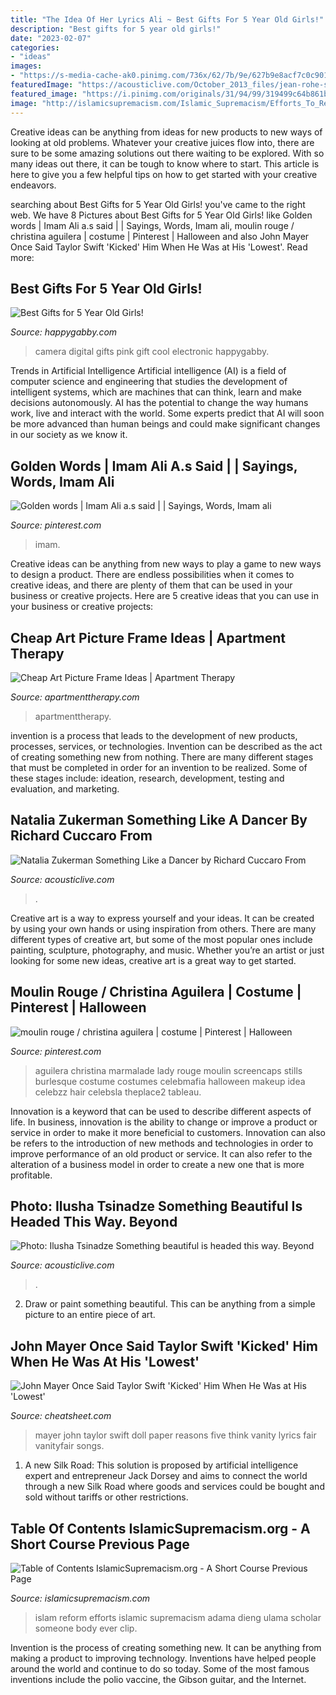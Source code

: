 ```yaml
---
title: "The Idea Of Her Lyrics Ali ~ Best Gifts For 5 Year Old Girls!"
description: "Best gifts for 5 year old girls!"
date: "2023-02-07"
categories:
- "ideas"
images:
- "https://s-media-cache-ak0.pinimg.com/736x/62/7b/9e/627b9e8acf7c0c901af6b675ed7f8f38.jpg"
featuredImage: "https://acousticlive.com/October_2013_files/jean-rohe-straightforward.jpg"
featured_image: "https://i.pinimg.com/originals/31/94/99/319499c64b861b09b0165df54f3df6dd.jpg"
image: "http://islamicsupremacism.com/Islamic_Supremacism/Efforts_To_Reform_Islam_files/imgres.jpg"
---
```



Creative ideas can be anything from ideas for new products to new ways of looking at old problems. Whatever your creative juices flow into, there are sure to be some amazing solutions out there waiting to be explored. With so many ideas out there, it can be tough to know where to start. This article is here to give you a few helpful tips on how to get started with your creative endeavors.

	

		
searching about Best Gifts for 5 Year Old Girls! you've came to the right web. We have 8 Pictures about Best Gifts for 5 Year Old Girls! like Golden words | Imam Ali a.s said | | Sayings, Words, Imam ali, moulin rouge / christina aguilera | costume | Pinterest | Halloween and also John Mayer Once Said Taylor Swift &#039;Kicked&#039; Him When He Was at His &#039;Lowest&#039;. Read more:
		
    
## Best Gifts For 5 Year Old Girls!

<img loading=lazy src="https://www.happygabby.com/wp-content/uploads/2013/10/pink-digital-camera-1024x678.jpg" onerror="this.onerror=null;this.src='https://tse3.mm.bing.net/th?id=OIP.e1tVLyN_93fl3308rIh2gwHaE5&amp;pid=15.1';" alt="Best Gifts for 5 Year Old Girls!">

_Source: happygabby.com_

>camera digital gifts pink gift cool electronic happygabby. 

	

Trends in Artificial Intelligence
Artificial intelligence (AI) is a field of computer science and engineering that studies the development of intelligent systems, which are machines that can think, learn and make decisions autonomously. AI has the potential to change the way humans work, live and interact with the world. Some experts predict that AI will soon be more advanced than human beings and could make significant changes in our society as we know it.

    
## Golden Words | Imam Ali A.s Said | | Sayings, Words, Imam Ali

<img loading=lazy src="https://i.pinimg.com/originals/31/94/99/319499c64b861b09b0165df54f3df6dd.jpg" onerror="this.onerror=null;this.src='https://tse2.mm.bing.net/th?id=OIP.baZYPmt9DMjG_85glu8rHgHaEK&amp;pid=15.1';" alt="Golden words | Imam Ali a.s said | | Sayings, Words, Imam ali">

_Source: pinterest.com_

>imam. 

	

Creative ideas can be anything from new ways to play a game to new ways to design a product. There are endless possibilities when it comes to creative ideas, and there are plenty of them that can be used in your business or creative projects. Here are 5 creative ideas that you can use in your business or creative projects:

    
## Cheap Art Picture Frame Ideas | Apartment Therapy

<img loading=lazy src="https://cdn.apartmenttherapy.info/image/upload/f_auto,q_auto:eco,w_730/at/archive/e91c9be6c43fc34251e2158066adc7647ef005cc" onerror="this.onerror=null;this.src='https://tse2.mm.bing.net/th?id=OIP.3n9lHahIdXI_GPmvXWnTvgHaL2&amp;pid=15.1';" alt="Cheap Art Picture Frame Ideas | Apartment Therapy">

_Source: apartmenttherapy.com_

>apartmenttherapy. 

	

invention is a process that leads to the development of new products, processes, services, or technologies. Invention can be described as the act of creating something new from nothing. There are many different stages that must be completed in order for an invention to be realized. Some of these stages include: ideation, research, development, testing and evaluation, and marketing.

    
## Natalia Zukerman Something Like A Dancer By Richard Cuccaro From

<img loading=lazy src="https://acousticlive.com/June_2009_files/handcloseup.png" onerror="this.onerror=null;this.src='https://tse1.mm.bing.net/th?id=OIP.x0sOZrv8Ejqhyf0gZY5PQwAAAA&amp;pid=15.1';" alt="Natalia Zukerman Something Like a Dancer by Richard Cuccaro From">

_Source: acousticlive.com_

>. 

	

Creative art is a way to express yourself and your ideas. It can be created by using your own hands or using inspiration from others. There are many different types of creative art, but some of the most popular ones include painting, sculpture, photography, and music. Whether you’re an artist or just looking for some new ideas, creative art is a great way to get started.

    
## Moulin Rouge / Christina Aguilera | Costume | Pinterest | Halloween

<img loading=lazy src="https://s-media-cache-ak0.pinimg.com/736x/62/7b/9e/627b9e8acf7c0c901af6b675ed7f8f38.jpg" onerror="this.onerror=null;this.src='https://tse3.mm.bing.net/th?id=OIP.hBpF9YVBGdj7E-lBcSzQagHaJf&amp;pid=15.1';" alt="moulin rouge / christina aguilera | costume | Pinterest | Halloween">

_Source: pinterest.com_

>aguilera christina marmalade lady rouge moulin screencaps stills burlesque costume costumes celebmafia halloween makeup idea celebzz hair celebsla theplace2 tableau. 

	

Innovation is a keyword that can be used to describe different aspects of life. In business, innovation is the ability to change or improve a product or service in order to make it more beneficial to customers. Innovation can also be refers to the introduction of new methods and technologies in order to improve performance of an old product or service. It can also refer to the alteration of a business model in order to create a new one that is more profitable.

    
## Photo: Ilusha Tsinadze Something Beautiful Is Headed This Way. Beyond

<img loading=lazy src="https://acousticlive.com/October_2013_files/jean-rohe-straightforward.jpg" onerror="this.onerror=null;this.src='https://tse4.mm.bing.net/th?id=OIP.XcW2k3BZMcZhizZgPa6UjgAAAA&amp;pid=15.1';" alt="Photo: Ilusha Tsinadze Something beautiful is headed this way. Beyond">

_Source: acousticlive.com_

>. 

	

2. Draw or paint something beautiful. This can be anything from a simple picture to an entire piece of art.

    
## John Mayer Once Said Taylor Swift &#039;Kicked&#039; Him When He Was At His &#039;Lowest&#039;

<img loading=lazy src="https://www.cheatsheet.com/wp-content/uploads/2020/12/John-Mayer-and-Taylor-Swift-attend-Z100-JINGLE-BALL-2009-.jpg" onerror="this.onerror=null;this.src='https://tse2.mm.bing.net/th?id=OIP.FUeJjS3p3aw90kmuLd4u9wHaE8&amp;pid=15.1';" alt="John Mayer Once Said Taylor Swift &#039;Kicked&#039; Him When He Was at His &#039;Lowest&#039;">

_Source: cheatsheet.com_

>mayer john taylor swift doll paper reasons five think vanity lyrics fair vanityfair songs. 

	

1. A new Silk Road: This solution is proposed by artificial intelligence expert and entrepreneur Jack Dorsey and aims to connect the world through a new Silk Road where goods and services could be bought and sold without tariffs or other restrictions.

    
## Table Of Contents IslamicSupremacism.org - A Short Course Previous Page

<img loading=lazy src="http://islamicsupremacism.com/Islamic_Supremacism/Efforts_To_Reform_Islam_files/imgres.jpg" onerror="this.onerror=null;this.src='https://tse3.mm.bing.net/th?id=OIP.EYRMspXoZulhd-_6iy_SJgHaFt&amp;pid=15.1';" alt="Table of Contents IslamicSupremacism.org - A Short Course Previous Page">

_Source: islamicsupremacism.com_

>islam reform efforts islamic supremacism adama dieng ulama scholar someone body ever clip. 

	

Invention is the process of creating something new. It can be anything from making a product to improving technology. Inventions have helped people around the world and continue to do so today. Some of the most famous inventions include the polio vaccine, the Gibson guitar, and the Internet.

